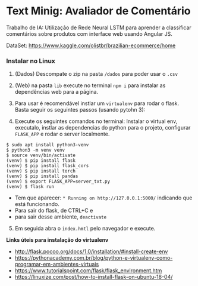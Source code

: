 # Text Minig: Avaliador de Comentário

Trabalho de IA: Utilizaçâo de Rede Neural LSTM para aprender a classificar comentários sobre produtos com interface web usando Angular JS.

DataSet: https://www.kaggle.com/olistbr/brazilian-ecommerce/home

### Instalar no Linux

1. (Dados) Descompate o zip na pasta `/dados` para poder usar o `.csv`

2. (Web) na pasta `lib` execute no terminal `npm i` para instalar as dependências web para a página.

3. Para usar é recomendável instlar um `virtualenv` para rodar o flask. Basta seguir os seguintes passos (usando pytohn 3):


4. Execute os seguintes comandos no terminal: Instalar o virtual env, executalo, instlar as dependencias do python para o projeto, configurar `FLASK_APP` e rodar o server localmente.

```
$ sudo apt install python3-venv
$ python3 -m venv venv
$ source venv/bin/activate
(venv) $ pip install flask
(venv) $ pip install flask_cors
(venv) $ pip install torch
(venv) $ pip install pandas
(venv) $ export FLASK_APP=server_txt.py
(venv) $ flask run
```

+ Tem que aparecer: `* Running on http://127.0.0.1:5000/`  indicando que está funcionando.
+ Para sair do flask, de CTRL+C e 
+ para sair desse ambiente, `deactivate`

5. Em seguida abra o `index.hmtl` pelo navegador e execute.

**Links úteis para instalação do virtualenv**

+ http://flask.pocoo.org/docs/1.0/installation/#install-create-env
+ https://pythonacademy.com.br/blog/python-e-virtualenv-como-programar-em-ambientes-virtuais
+ https://www.tutorialspoint.com/flask/flask_environment.htm
+ https://linuxize.com/post/how-to-install-flask-on-ubuntu-18-04/
